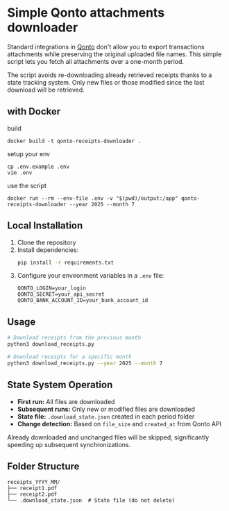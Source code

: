 # Simple Qonto attachments downloader

Standard integrations in [Qonto](https://www.qonto.com) don't allow you to export transactions attachments while preserving the original uploaded file names.
This simple script lets you fetch all attachments over a one-month period.

The script avoids re-downloading already retrieved receipts thanks to a state tracking system. Only new files or those modified since the last download will be retrieved.

## with Docker

build

```
docker build -t qonto-receipts-downloader .
```

setup your env

```
cp .env.example .env
vim .env
```

use the script

```
docker run --rm --env-file .env -v "$(pwd)/output:/app" qonto-receipts-downloader --year 2025 --month 7
```

## Local Installation

1. Clone the repository
2. Install dependencies:
   ```bash
   pip install -r requirements.txt
   ```
3. Configure your environment variables in a `.env` file:
   ```
   QONTO_LOGIN=your_login
   QONTO_SECRET=your_api_secret
   QONTO_BANK_ACCOUNT_ID=your_bank_account_id
   ```

## Usage

```bash
# Download receipts from the previous month
python3 download_receipts.py

# Download receipts for a specific month
python3 download_receipts.py --year 2025 --month 7
```

## State System Operation

- **First run:** All files are downloaded
- **Subsequent runs:** Only new or modified files are downloaded
- **State file:** `.download_state.json` created in each period folder
- **Change detection:** Based on `file_size` and `created_at` from Qonto API

Already downloaded and unchanged files will be skipped, significantly speeding up subsequent synchronizations.

## Folder Structure

```
receipts_YYYY_MM/
├── receipt1.pdf
├── receipt2.pdf
└── .download_state.json  # State file (do not delete)
```
